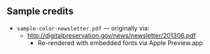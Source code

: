 ## Sample credits

* `sample-color-newsletter.pdf` — originally via:
  - http://digitalpreservation.gov/news/newsletter/201306.pdf
    - Re-rendered with embedded fonts via Apple Preview.app

